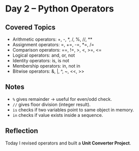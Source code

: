 # Day 2 – Python Operators

## Covered Topics
- Arithmetic operators: +, -, *, /, %, //, **
- Assignment operators: =, +=, -=, *=, /=
- Comparison operators: ==, !=, >, <, >=, <=
- Logical operators: and, or, not
- Identity operators: is, is not
- Membership operators: in, not in
- Bitwise operators: &, |, ^, ~, <<, >>

## Notes
- `%` gives remainder → useful for even/odd check.
- `//` gives floor division (integer result).
- `is` checks if two variables point to same object in memory.
- `in` checks if value exists inside a sequence.

## Reflection
Today I revised operators and built a **Unit Converter Project**.

